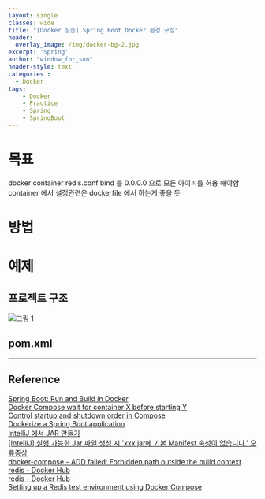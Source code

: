 ```yaml
--- 
layout: single
classes: wide
title: "[Docker 실습] Spring Boot Docker 환경 구성"
header:
  overlay_image: /img/docker-bg-2.jpg
excerpt: 'Spring'
author: "window_for_sun"
header-style: text
categories :
  - Docker
tags:
    - Docker
    - Practice
    - Spring
    - SpringBoot
---  
```


# 목표

docker container redis.conf bind 를 0.0.0.0 으로 모든 아이피를 허용 해야함
container 에서 설정관련은 dockerfile 에서 하는게 좋을 듯

# 방법
# 예제
## 프로젝트 구조

![그림 1]({{site.baseurl}}/img/spring/practice-springbootslf4jlogback-1.png)

## pom.xml

---
## Reference
[Spring Boot: Run and Build in Docker](https://dzone.com/articles/spring-boot-run-and-build-in-docker)   
[Docker Compose wait for container X before starting Y](https://stackoverflow.com/questions/31746182/docker-compose-wait-for-container-x-before-starting-y)   
[Control startup and shutdown order in Compose](https://docs.docker.com/compose/startup-order/)   
[Dockerize a Spring Boot application](https://thepracticaldeveloper.com/2017/12/11/dockerize-spring-boot/)   
[IntelliJ 에서 JAR 만들기](https://www.hyoyoung.net/100)   
[[IntelliJ] 실행 가능한 Jar 파일 생성 시 'xxx.jar에 기본 Manifest 속성이 없습니다.' 오류증상](http://1004lucifer.blogspot.com/2016/01/intellij-jar-xxxjar-manifest.html)   
[docker-compose - ADD failed: Forbidden path outside the build context](https://stackoverflow.com/questions/54287298/docker-compose-add-failed-forbidden-path-outside-the-build-context)   
[redis - Docker Hub](https://hub.docker.com/_/redis)   
[redis - Docker Hub](https://hub.docker.com/_/redis)   
[Setting up a Redis test environment using Docker Compose](https://cheesyprogrammer.com/2018/01/04/setting-up-a-redis-test-environment-using-docker-compose/)   
